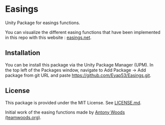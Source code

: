 # Easings
Unity Package for easings functions.

You can visualize the different easing functions that have been implemented in this repo with this website : [easings.net](https://easings.net).

## Installation

You can be install this package via the Unity Package Manager (UPM). In the top left of the Packages window, navigate to Add Package -> Add package from git URL and paste https://github.com/Eyap53/Easings.git.

## License

This package is provided under the MIT License. See [LICENSE.md](./LICENSE.md).

Initial work of the easing functions made by [Antony Woods (teamwoods.org)](https://github.com/acron0/Easings).
